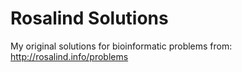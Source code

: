 # Rosalind Solutions
My original solutions for bioinformatic problems from: http://rosalind.info/problems
